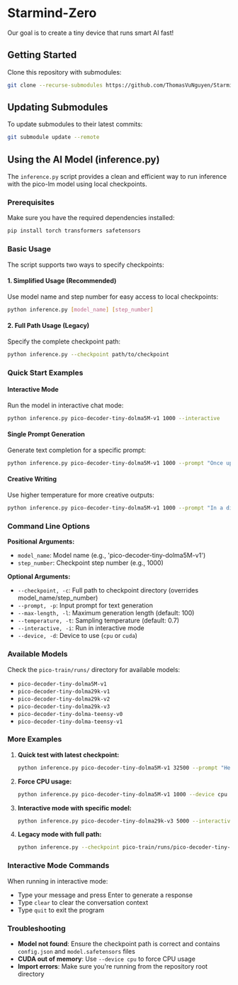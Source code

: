 # Starmind-Zero
Our goal is to create a tiny device that runs smart AI fast!

## Getting Started

Clone this repository with submodules:
```bash
git clone --recurse-submodules https://github.com/ThomasVuNguyen/Starmind-Zero.git
```

## Updating Submodules

To update submodules to their latest commits:
```bash
git submodule update --remote
```

## Using the AI Model (inference.py)

The `inference.py` script provides a clean and efficient way to run inference with the pico-lm model using local checkpoints.

### Prerequisites

Make sure you have the required dependencies installed:
```bash
pip install torch transformers safetensors
```

### Basic Usage

The script supports two ways to specify checkpoints:

#### 1. Simplified Usage (Recommended)
Use model name and step number for easy access to local checkpoints:
```bash
python inference.py [model_name] [step_number]
```

#### 2. Full Path Usage (Legacy)
Specify the complete checkpoint path:
```bash
python inference.py --checkpoint path/to/checkpoint
```

### Quick Start Examples

#### Interactive Mode
Run the model in interactive chat mode:
```bash
python inference.py pico-decoder-tiny-dolma5M-v1 1000 --interactive
```

#### Single Prompt Generation
Generate text completion for a specific prompt:
```bash
python inference.py pico-decoder-tiny-dolma5M-v1 1000 --prompt "Once upon a time"
```

#### Creative Writing
Use higher temperature for more creative outputs:
```bash
python inference.py pico-decoder-tiny-dolma5M-v1 1000 --prompt "In a distant galaxy" --temperature 0.9 --max-length 200
```

### Command Line Options

**Positional Arguments:**
- `model_name`: Model name (e.g., 'pico-decoder-tiny-dolma5M-v1')
- `step_number`: Checkpoint step number (e.g., 1000)

**Optional Arguments:**
- `--checkpoint, -c`: Full path to checkpoint directory (overrides model_name/step_number)
- `--prompt, -p`: Input prompt for text generation
- `--max-length, -l`: Maximum generation length (default: 100)
- `--temperature, -t`: Sampling temperature (default: 0.7)
- `--interactive, -i`: Run in interactive mode
- `--device, -d`: Device to use (`cpu` or `cuda`)

### Available Models

Check the `pico-train/runs/` directory for available models:
- `pico-decoder-tiny-dolma5M-v1`
- `pico-decoder-tiny-dolma29k-v1`
- `pico-decoder-tiny-dolma29k-v2`
- `pico-decoder-tiny-dolma29k-v3`
- `pico-decoder-tiny-dolma-teensy-v0`
- `pico-decoder-tiny-dolma-teensy-v1`

### More Examples

1. **Quick test with latest checkpoint:**
   ```bash
   python inference.py pico-decoder-tiny-dolma5M-v1 32500 --prompt "Hello, how are you?"
   ```

2. **Force CPU usage:**
   ```bash
   python inference.py pico-decoder-tiny-dolma5M-v1 1000 --device cpu --prompt "Your prompt"
   ```

3. **Interactive mode with specific model:**
   ```bash
   python inference.py pico-decoder-tiny-dolma29k-v3 5000 --interactive
   ```

4. **Legacy mode with full path:**
   ```bash
   python inference.py --checkpoint pico-train/runs/pico-decoder-tiny-dolma5M-v1/checkpoints/step_1000 --interactive
   ```

### Interactive Mode Commands

When running in interactive mode:
- Type your message and press Enter to generate a response
- Type `clear` to clear the conversation context
- Type `quit` to exit the program

### Troubleshooting

- **Model not found**: Ensure the checkpoint path is correct and contains `config.json` and `model.safetensors` files
- **CUDA out of memory**: Use `--device cpu` to force CPU usage
- **Import errors**: Make sure you're running from the repository root directory
